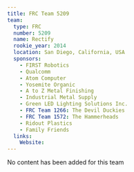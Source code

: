 ```yaml
---
title: FRC Team 5209
team:
  type: FRC
  number: 5209
  name: Rectify
  rookie_year: 2014
  location: San Diego, California, USA
  sponsors:
    - FIRST Robotics
    - Qualcomm
    - Atom Computer
    - Yosemite Organic
    - A to Z Metal Finishing
    - Industrial Metal Supply
    - Green LED Lighting Solutions Inc.
    - FRC Team 1266: The Devil Duckies
    - FRC Team 1572: The Hammerheads
    - Ridout Plastics
    - Family Friends
  links:
    Website: 
---
```

No content has been added for this team